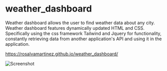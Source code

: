 # weather_dashboard

Weather dashboard allows the user to find weather data about any city. Weather dashboard features dynamically updated HTML and CSS. Specifically using the css framework Tailwind and Jquery for functionality, constantly retrieving data from another application's API and using it in the application.

https://rosalvamartinez.github.io/weather_dashboard/



![Screenshot](screenshot.png)


